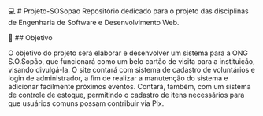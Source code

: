 💻 # Projeto-SOSopao
Repositório dedicado para o projeto das disciplinas de Engenharia de Software e Desenvolvimento Web.

💭 ## Objetivo

O objetivo do projeto será elaborar e desenvolver um sistema para a ONG S.O.Sopão, que funcionará como um belo cartão de visita para a instituição, visando divulgá-la. O site contará com sistema de cadastro de voluntários e login de administrador, a fim de realizar a manutenção do sistema e adicionar facilmente próximos eventos. Contará, também, com um sistema de controle de estoque, permitindo o cadastro de itens necessários para que usuários comuns possam contribuir via Pix.
